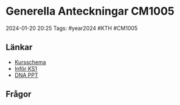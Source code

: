 # Generella Anteckningar CM1005

2024-01-20 20:25
Tags: #year2024 #KTH #CM1005

## Länkar

- [Kursschema](https://canvas.kth.se/courses/45292/pages/vt24-kursschema-cm1005-med-veckoplanering-uppdateras-lopande-med-anteckningar-fran-lektioner-och-slash-eller-bilder-av-skrivtavlan-fran-en-lektion?module_item_id=802207)
- [Inför KS1](https://canvas.kth.se/courses/45292/pages/ten-del-a-specifika-anvisningar-for-kontrollskrivning-ks1-2-3-4-samt-for-att-som-alternativ-gora-missad-ks1-2-3-4-en-eller-fler-av-vid-skriftlig-tentamen-eller-omtentamen?module_item_id=802201)
- [DNA PPT](https://canvas.kth.se/courses/45292/files/7550029?wrap=1)

## Frågor
